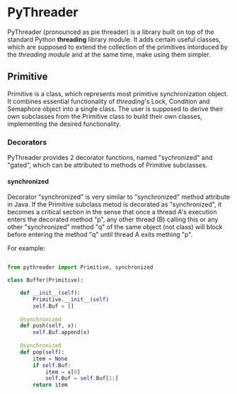 # PyThreader

PyThreader (pronounced as pie threader) is a library built on top of the standard Python **threading** library module. It adds certain useful classes, which are supposed to extend the collection of the primitives intorduced by the _threading module_ and at the same time, make using them simpler.

## Primitive

Primitive is a class, which represents most primitive synchronization object. It combines essential functionality of _threading_'s Lock, Condition and Semaphore object into a single class. The user is supposed to derive their own subclasses from the Primitive class to build their own classes, implementing the desired functionality.

### Decorators
PyThreader provides 2 decorator functions, named "sychronized" and "gated", which can be attributed to methods of Primitive subclasses.

#### synchronized
Decorator "synchronized" is very similar to "synchronized" method attribute in Java. If the Primitive subclass metod is decorated as "synchronized", it becomes a critical section in the sense that once a thread A's execution enters the decorated method "p", any other thread (B) calling this or any other "synchronized" method "q" of the same object (not class) will block before entering the method "q" until thread A exits mething "p".

For example:

```python

from pythreader import Primitive, synchronized

class Buffer(Primitive):

    def __init__(self):
        Primitive.__init__(self)
        self.Buf = []
        
    @synchronized
    def push(self, x):
        self.Buf.append(x)
        
    @synchronized
    def pop(self):
        item = None
        if self.Buf:
            item = x[0]
            self.Buf = self.Buf[1:]
        return item


```